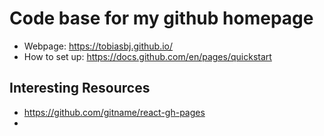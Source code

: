 # Code base for my github homepage
- Webpage: https://tobiasbj.github.io/
- How to set up: https://docs.github.com/en/pages/quickstart

## Interesting Resources
- https://github.com/gitname/react-gh-pages
-